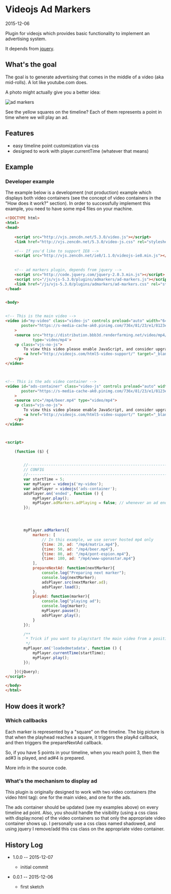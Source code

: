Videojs Ad Markers
=======================
2015-12-06


Plugin for videojs which provides basic functionality to implement an advertising system.


It depends from [jquery](https://jquery.com/).



What's the goal
--------------------

The goal is to generate advertising that comes in the middle of a video (aka mid-rolls).
A lot like youtube.com does.

A photo might actually give you a better idea:

![ad markers](http://s19.postimg.org/6sq8qb5pf/ad_markers.png)


See the yellow squares on the timeline?
Each of them represents a point in time where we will play an ad.



Features
--------------------

- easy timeline point customization via css
- designed to work with player.currentTime (whatever that means) 


Example
-----------

### Developer example
 
The example below is a development (not production) example which displays both video containers (see the concept of video containers
in the "How does it work?" section).
In order to successfully implement this example, you need to have some mp4 files on your machine.


```html
<!DOCTYPE html>
<html>
<head>
    
    <script src="http://vjs.zencdn.net/5.3.0/video.js"></script>
    <link href="http://vjs.zencdn.net/5.3.0/video-js.css" rel="stylesheet">

    <!-- If you'd like to support IE8 -->
    <script src="http://vjs.zencdn.net/ie8/1.1.0/videojs-ie8.min.js"></script>
    
    
    <!-- ad markers plugin, depends from jquery -->
    <script src="http://code.jquery.com/jquery-2.0.3.min.js"></script>    
    <script src="/js/vjs-5.3.0/plugins/admarkers/ad-markers.js"></script>
    <link href="/js/vjs-5.3.0/plugins/admarkers/ad-markers.css" rel="stylesheet">    
</head>


<body>


<!-- This is the main video -->
<video id="my-video" class="video-js" controls preload="auto" width="640" height="264"
       poster="https://s-media-cache-ak0.pinimg.com/736x/81/23/e1/8123e1e5525c730644f85df3bb85b9ae.jpg"
    >
    <source src="http://distribution.bbb3d.renderfarming.net/video/mp4/bbb_sunflower_1080p_30fps_normal.mp4"
            type='video/mp4'>
    <p class="vjs-no-js">
        To view this video please enable JavaScript, and consider upgrading to a web browser that
        <a href="http://videojs.com/html5-video-support/" target="_blank">supports HTML5 video</a>
    </p>
</video>



<!-- This is the ads video container -->
<video id="ads-container" class="video-js" controls preload="auto" width="640" height="264"
       poster="https://s-media-cache-ak0.pinimg.com/736x/81/23/e1/8123e1e5525c730644f85df3bb85b9ae.jpg"
    >
    <source src="/mp4/beer.mp4" type="video/mp4">
    <p class="vjs-no-js">
        To view this video please enable JavaScript, and consider upgrading to a web browser that
        <a href="http://videojs.com/html5-video-support/" target="_blank">supports HTML5 video</a>
    </p>
</video>



<script>

    (function ($) {


        //------------------------------------------------------------------------------/
        // CONFIG
        //------------------------------------------------------------------------------/
        var startTime = 5;
        var myPlayer = videojs('my-video');
        var adsPlayer = videojs('ads-container');
        adsPlayer.on('ended', function () {
            myPlayer.play();
            myPlayer.adMarkers.adPlaying = false; // whenever an ad ends, you must set this flag to false
        });




        myPlayer.adMarkers({
            markers: [
                // In this example, we use server hosted mp4 only
                {time: 20, ad: "/mp4/matrix.mp4"}, 
                {time: 50, ad: "/mp4/beer.mp4"},
                {time: 80, ad: "/mp4/pont-espion.mp4"},
                {time: 180, ad: "/mp4/www-uponastar.mp4"}
            ],
            prepareNextAd: function(nextMarker){
                console.log("Preparing next marker");
                console.log(nextMarker);
                adsPlayer.src(nextMarker.ad);
                adsPlayer.load();
            },
            playAd: function(marker){
                console.log("playing ad");
                console.log(marker);
                myPlayer.pause();
                adsPlayer.play();
            }
        });

	    /**
	     * Trick if you want to play/start the main video from a position different than 0. 
         */
        myPlayer.on('loadedmetadata', function () {
            myPlayer.currentTime(startTime);
            myPlayer.play();
        });

    })(jQuery);
</script>

</body>
</html>

```

 
 
 
 
 
 
How does it work?
-----------------------


### Which callbacks

Each marker is represented by a "square" on the timeline.
The big picture is that when the playhead reaches a square, it triggers the playAd callback,
and then triggers the prepareNextAd callback.

So, if you have 5 points in your timeline, when you reach point 3, then the ad#3 is played,
and ad#4 is prepared.

More info in the source code.


### What's the mechanism to display ad

This plugin is originally designed to work with two video containers (the video html tag): 
one for the main video, and one for the ads.

The ads container should be updated (see my examples above) on every timeline ad point.
Also, you should handle the visibility (using a css class with display:none) of the video containers so that
only the appropriate video container shows up. 
I personally use a css class named shadowed, and using jquery I remove/add this css class on the appropriate video container.






History Log
------------------
    
    
- 1.0.0 -- 2015-12-07

    - initial commit

- 0.0.1 -- 2015-12-06

    - first sketch